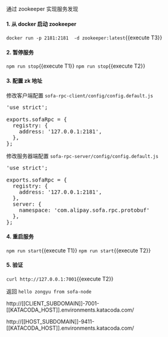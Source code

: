 通过 zookeeper 实现服务发现

#### 1. 从 docker 启动 zookeeper

`docker run -p 2181:2181  -d zookeeper:latest`{{execute T3}}


#### 2. 暂停服务

`npm run stop`{{execute T1}}
`npm run stop`{{execute T2}}

#### 3. 配置 zk 地址

修改客户端配置 `sofa-rpc-client/config/config.default.js`

<pre class="file" data-filename="sofa-rpc-client/config/config.default.js" data-target="replace">
'use strict';

exports.sofaRpc = {
  registry: {
    address: '127.0.0.1:2181',
  },
};
</pre>

修改服务器端配置 `sofa-rpc-server/config/config.default.js`

<pre class="file" data-filename="sofa-rpc-server/config/config.default.js" data-target="replace">
'use strict';

exports.sofaRpc = {
  registry: {
    address: '127.0.0.1:2181',
  },
  server: {
    namespace: 'com.alipay.sofa.rpc.protobuf'
  },
};
</pre>

#### 4. 重启服务

`npm run start`{{execute T1}}
`npm run start`{{execute T2}}


#### 5. 验证

`curl http://127.0.0.1:7001`{{execute T2}}

返回 `hello zongyu from sofa-node`

http://[[CLIENT_SUBDOMAIN]]-7001-[[KATACODA_HOST]].environments.katacoda.com/

http://[[HOST_SUBDOMAIN]]-9411-[[KATACODA_HOST]].environments.katacoda.com/
